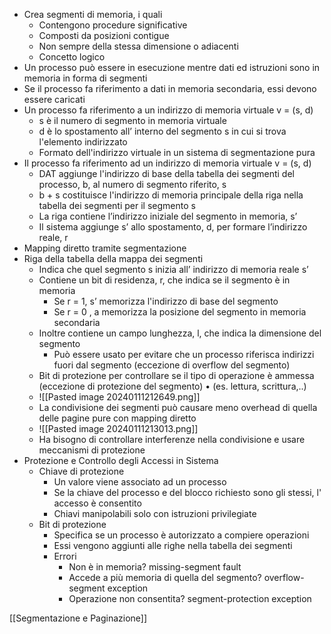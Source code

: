 - Crea segmenti di memoria, i quali
	- Contengono procedure significative
	- Composti da posizioni contigue
	- Non sempre della stessa dimensione o adiacenti
	- Concetto logico
- Un processo può essere in esecuzione mentre dati ed istruzioni sono in memoria in forma di segmenti
- Se il processo fa riferimento a dati in memoria secondaria, essi devono essere caricati
- Un processo fa riferimento a un indirizzo di memoria virtuale v = (s, d) 
	- s è il numero di segmento in memoria virtuale 
	- d è lo spostamento all’ interno del segmento s in cui si trova l'elemento indirizzato 
	- Formato dell'indirizzo virtuale in un sistema di segmentazione pura
- Il processo fa riferimento ad un indirizzo di memoria virtuale v = (s, d) 
	- DAT aggiunge l'indirizzo di base della tabella dei segmenti del processo, b, al numero di segmento riferito, s 
	- b + s costituisce l'indirizzo di memoria principale della riga nella tabella dei segmenti per il segmento s 
	- La riga contiene l’indirizzo iniziale del segmento in memoria, s’ 
	- Il sistema aggiunge s’ allo spostamento, d, per formare l’indirizzo reale, r
- Mapping diretto tramite segmentazione
- Riga della tabella della mappa dei segmenti 
	- Indica che quel segmento s inizia all’ indirizzo di memoria reale s’ 
	- Contiene un bit di residenza, r, che indica se il segmento è in memoria 
		- Se r = 1, s’ memorizza l'indirizzo di base del segmento 
		- Se r = 0 , a memorizza la posizione del segmento in memoria secondaria 
	- Inoltre contiene un campo lunghezza, l, che indica la dimensione del segmento 
		- Può essere usato per evitare che un processo riferisca indirizzi fuori dal segmento (eccezione di overflow del segmento) 
	- Bit di protezione per controllare se il tipo di operazione è ammessa (eccezione di protezione del segmento) • (es. lettura, scrittura,..)
	- ![[Pasted image 20240111212649.png]]
	- La condivisione dei segmenti può causare meno overhead di quella delle pagine pure con mapping diretto
	- ![[Pasted image 20240111213013.png]]
	- Ha bisogno di controllare interferenze nella condivisione e usare meccanismi di protezione
- Protezione e Controllo degli Accessi in Sistema
	- Chiave di protezione
		- Un valore viene associato ad un processo
		- Se la chiave del processo e del blocco richiesto sono gli stessi, l' accesso è consentito
		- Chiavi manipolabili solo con istruzioni privilegiate
	- Bit di protezione
		- Specifica se un processo è autorizzato a compiere operazioni 
		- Essi vengono aggiunti alle righe nella tabella dei segmenti
		- Errori
			- Non è in memoria? missing-segment fault
			- Accede a più memoria di quella del segmento? overflow-segment exception
			- Operazione non consentita? segment-protection exception

[[Segmentazione e Paginazione]]